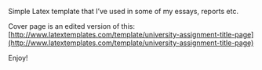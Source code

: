 Simple Latex template that I’ve used in some of my essays, reports etc. 

Cover page is an edited version of this: [http://www.latextemplates.com/template/university-assignment-title-page](http://www.latextemplates.com/template/university-assignment-title-page)

Enjoy!